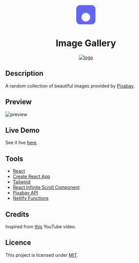 <p align="center">
  <a href="https://an-image-gallery.netlify.app">
    <img alt="logo" src="public/logo.svg" width="60" />
  </a>
</p>
<h1 align="center">
  Image Gallery
</h1>

<p align="center"><a href="https://app.netlify.com/sites/an-image-gallery/deploys"><img alt="logo" src="https://api.netlify.com/api/v1/badges/c72c1fcd-c167-4d57-98cc-bfe7d819b2a9/deploy-status" /></a></p>

## Description

A random collection of beautiful images provided by [Pixabay](https://pixabay.com).

## Preview

![preview](https://user-images.githubusercontent.com/48406108/120775387-c6463200-c540-11eb-92d6-d1928d54dc1e.gif)

## Live Demo

See it live [here](https://an-image-gallery.netlify.app).

## Tools

- [React](https://reactjs.org)
- [Create React App](https://create-react-app.dev)
- [Tailwind](https://tailwindcss.com)
- [React Infinite Scroll Component](https://github.com/ankeetmaini/react-infinite-scroll-component)
- [Pixabay API](https://pixabay.com/api/docs)
- [Netlify Functions](https://www.netlify.com/products/functions)

## Credits

Inspired from [this](https://youtu.be/FiGmAI5e91M) YouTube video.

## Licence

This project is licensed under [MIT](https://choosealicense.com/licenses/mit).
